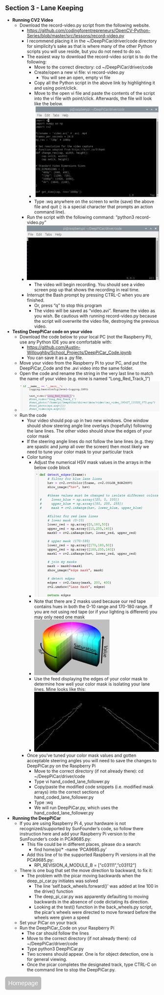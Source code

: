 ## Section 3 - Lane Keeping
  * **Running CV2 Video**
    - Download the record-video.py script from the following website.
      - https://github.com/codingforentrepreneurs/OpenCV-Python-Series/blob/master/src/lessons/record-video.py
      - I recommend placing it in the ~/DeepPiCar/driver/code directory for simplicity’s sake as that is where many of the other Python scripts you will use reside, but you do not need to do so.
      - The easiest way to download the record-video script is to do the following:
        - Move to the correct directory: cd ~/DeepPiCar/driver/code
        - Create/open a new vi file: vi record-video.py
           - You will see an open, empty vi file
        - Copy all the Python script in the above link by highlighting it and using point/click.
        - Move to the open vi file and paste the contents of the script into the vi file with point/click.  Afterwards, the file will look like the below.
        - ![](images/sec3image1.PNG)
        - Type :wq anywhere on the screen to write (save) the above file and quit (: is a special character that prompts an action command line).
      - Run the script with the following command: “python3 record-video.py”
      - ![](images/sec3image2.PNG)
        - The video will begin recording.  You should see a video screen pop up that shows the recording in real time.
      - Interrupt the Bash prompt by pressing CTRL-C when you are finished.
        - Or, press “q” to stop this program
        - The video will be saved as “video.avi”.  Rename the video as you wish.  Be cautious with running record-video.py because the script will overwrite the video file, destroying the previous video.
  * **Testing DeepPiCar code on your video**
    - Download the code below to your local PC (not the Raspberry Pi), use any Python IDE you are comfortable with:
      - https://github.com/Austin-Willoughby/School_Projects/DeepPiCar_Code.ipynb
      - You can save it as a .py file.
    - Move your video from the Raspberry Pi to your PC, and put the DeepPiCar_Code and the .avi video into the same folder.
    - Open the code and rename the string in the very last line to match the name of your video (e.g. mine is named “Long_Red_Track_1”)
    - ![](images/sec3image3.PNG)
    - Run the code
      - Your video should pop up in two new windows.  One window should show steering angle line overlays (hopefully) following the lane lines.  The other video should show the edges of your color mask
      - If the steering angle lines do not follow the lane lines (e.g. they are spastic and jump all over the screen) then most likely we need to tune your color mask to your particular track
      - Color tuning
        - Adjust the numerical HSV mask values in the arrays in the below code block
        - ![](images/sec3image4.PNG)
        - Note that there are 2 masks used because our red tape contains hues in both the 0-10 range and 170-180 range.  If you are not using red tape (or if your lighting is different) you may only need one mask
        - ![](images/sec3image5.PNG)
        - Use the feed displaying the edges of your color mask to determine how well your color mask is isolating your lane lines.  Mine looks like this:
        - ![](images/sec3image6.PNG)
      - Once you’ve tuned your color mask values and gotten acceptable steering angles you will need to save the changes to DeepPiCar.py on the Raspberry Pi
        - Move to the correct directory (if not already there): cd ~/DeepPiCar/driver/code
        - Type vi hand_coded_lane_follower.py
        - Copy/paste the modified code snippets (i.e. modified mask arrays) into the correct sections of hand_coded_lane_follower.py
        - Type :wq
        - We will run DeepPiCar.py, which uses the hand_coded_lane_follower.py
  * **Running the DeepPiCar**
    - If you are using Raspberry Pi 4, your hardware is not recognized/supported by SunFounder’s code, so follow there instruction here and add your Raspberry Pi version to the SunFounder’s code in PCA9685.py:
      -  This file could be in different places, please do a search:
         - find home/pi/* -name ‘PCA9685.py’
       - Add this line of to the supported Raspberry Pi versions in all the PCA9685.py:
         - RPI_REVISION_4_MODULE_B = ["c03111",”c03112”]
    - There is one bug that set the move direction to backward, to fix it:
      - The problem with the picar moving backwards when the deep_pi_car.py initiates was solved
        - The line ‘self.back_wheels.forward()’ was added at line 100 in the drive() function
        - The deep_pi_car.py was apparently defaulting to moving backwards in the absence of code dictating its direction.
        - Looking at the test() function in the back_wheels.py script, the picar’s wheels were directed to move forward before the wheels were given a speed
    - Set your PiCar on your track
    - Run the DeepPiCar_Code on your Raspberry Pi
      - The car should follow the lines
      - Move to the correct directory (if not already there): cd ~/DeepPiCar/driver/code
      - Type python3 DeepPiCar.py
      - Two screens should appear.  One is for object detection, one is for general viewing.
      - Once the picar completes the designated track, type CTRL-C on the command line to stop the DeepPiCar.py.
  
  <style type="text/css">
#submit {
 background-color: #bbb;
 padding: .5em;
 -moz-border-radius: 5px;
 -webkit-border-radius: 5px;
 border-radius: 6px;
 color: #fff;
 align: center;
 font-size: 20px;
 text-decoration: none;
 border: none;
}
#submit:hover {
 border: none;
 background: orange;
 box-shadow: 0px 0px 1px #777;
}
</style>

<button id="submit">Homepage</button>
